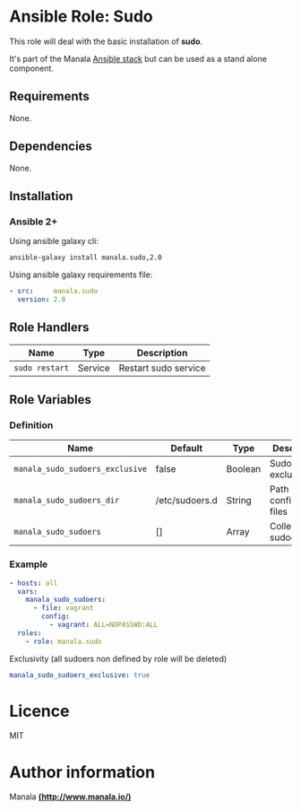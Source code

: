 # Ansible Role: Sudo

This role will deal with the basic installation of __sudo__.

It's part of the Manala <a href="http://www.manala.io" target="_blank">Ansible stack</a> but can be used as a stand alone component.

## Requirements

None.

## Dependencies

None.

## Installation

### Ansible 2+

Using ansible galaxy cli:

```bash
ansible-galaxy install manala.sudo,2.0
```

Using ansible galaxy requirements file:

```yaml
- src:     manala.sudo
  version: 2.0
```

## Role Handlers

|Name|Type|Description|
|----|-----------|-------|
`sudo restart`|Service|Restart sudo service

## Role Variables

### Definition

| Name                            | Default         | Type    | Description                       |
| ------------------------------- | --------------- | ------- | --------------------------------- |
| `manala_sudo_sudoers_exclusive` | false           | Boolean | Sudoers files exclusivity         |
| `manala_sudo_sudoers_dir`       | /etc/sudoers.d  | String  | Path to sudo configuration files  |
| `manala_sudo_sudoers`           | []              | Array   | Collection of sudoers             |

### Example

```yaml
- hosts: all
  vars:
    manala_sudo_sudoers:
      - file: vagrant
        config:
          - vagrant: ALL=NOPASSWD:ALL
  roles:
    - role: manala.sudo

```

Exclusivity (all sudoers non defined by role will be deleted)

```yaml
manala_sudo_sudoers_exclusive: true
```

# Licence

MIT

# Author information

Manala [**(http://www.manala.io/)**](http://www.manala.io)
